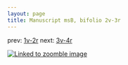 ```yaml
---
layout: page
title: Manuscript msB, bifolio 2v-3r
---
```


prev: [1v-2r](../1v-2r/) next: [3v-4r](../3v-4r/)



[![Linked to zoomble image](http://www.homermultitext.org/iipsrv?IIIF=/project/homer/pyramidal/deepzoom/hmt/vbbifolio/v1/vb_2v_3r.tif/full/2000,/0/default.jpg)](http://www.homermultitext.org/ict2/?urn=urn:cite2:hmt:vbbifolio.v1:vb_2v_3r)

